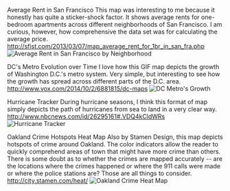 
Average Rent in San Francisco
This map was interesting to me because it honestly has quite a sticker-shock factor. It shows average rents for one-bedroom
apartments across different neighborhoods of San Francisco. I am curious, however, how comprehensive the data set was for
calculating the average price.
http://sfist.com/2013/03/07/map_average_rent_for_1br_in_san_fra.php
![Average Rent in San Francisco by Neighborhood](http://sfist.com/assets_c/2013/03/SF-Infographic-thumb-2100x1500-777840.png)

DC's Metro Evolution over Time
I love how this GIF map depicts the growth of Washington D.C.'s metro system. Very simple, but interesting to see how
the growth has spread across different parts of the D.C. area.
http://www.vox.com/2014/10/2/6881815/dc-maps
![DC Metro's Growth](http://cdn3.vox-cdn.com/uploads/chorus_asset/file/2315618/wmata.0.gif)

Hurricane Tracker
During hurricane seasons, I think this format of map simply depicts the path of hurricanes from sea to land in a very clear
way.
http://www.nbcnews.com/id/26295161#.VDQ4kCldWRs
![Hurricane Tracker](https://www.dropbox.com/s/m5l855lz9vyueky/Screen%20Shot%202014-10-07%20at%2012.02.14%20PM.png?dl=0)

Oakland Crime Hotspots Heat Map
Also by Stamen Design, this map depicts hotspots of crime around Oakland. The color indicators allow the reader to 
quickly comprehend areas of town that might have more crime than others. There is some doubt as to whether the crimes
are mapped accurately -- are the locations where the crimes happened or where the 911 calls were made or where the police
stations are? Those are all things to consider.
http://city.stamen.com/heat/
![Oakland Crime Heat Map](https://www.dropbox.com/s/iknk8g7nkgz6kk1/Screen%20Shot%202014-10-07%20at%2012.07.26%20PM.png?dl=0)
